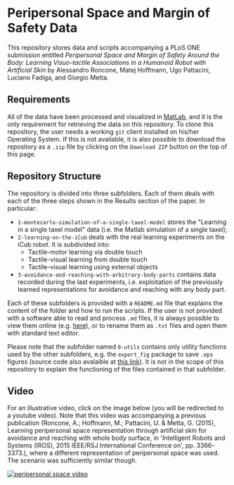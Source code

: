 # Peripersonal Space and Margin of Safety Data

This repository stores data and scripts accompanying a PLoS ONE submission entitled _Peripersonal Space and Margin of Safety Around the Body: Learning Visuo-tactile Associations in a Humanoid Robot with Artificial Skin_ by Alessandro Roncone, Matej Hoffmann, Ugo Pattacini, Luciano Fadiga, and Giorgio Metta.

## Requirements

All of the data have been processed and visualized in [MatLab](http://www.mathworks.com/products/matlab/), and it is the only requirement for retrieving the data on this repository.
To clone this repository, the user needs a working `git` client installed on his/her Operating System. If this is not available, it is also possible to download the repository as a `.zip` file by clicking on the `Download ZIP` button on the top of this page.

## Repository Structure

The repository is divided into three subfolders. Each of them deals with each of the three steps shown in the Results section of the paper. In particular:

 * `1-montecarlo-simulation-of-a-single-taxel-model` stores the "Learning in a single taxel model" data (i.e. the Matlab simulation of a single taxel);
 * `2-learning-on-the-iCub` deals with the real learning experiments on the iCub robot. It is subdivided into:
   * Tactile-motor learning via double touch
   * Tactile-visual learning from double touch
   * Tactile-visual learning using external objects
 * `3-avoidance-and-reaching-with-arbitrary-body-parts` contains data recorded during the last experiments, i.e. exploitation of the previously learned representations for avoidance and reaching with any body part.

Each of these subfolders is provided with a `README.md` file that explains the content of the folder and how to run the scripts. If the user is not provided with a software able to read and process `.md` files, it is always possible to view them online (e.g. [here](https://github.com/alecive/peripersonal-space-margin-of-safety-data/blob/master/README.md)), or to rename them as `.txt` files and open them with standard text editor.

Please note that the subfolder named `0-utils` contains only utility functions used by the other subfolders, e.g. the `export_fig` package to save `.eps` figures (source code also avalaible at [this link](http://www.mathworks.com/matlabcentral/fileexchange/23629-export-fig)). It is not in the scope of this repository to explain the functioning of the files contained in that subfolder.

## Video

For an illustrative video, click on the image below (you will be redirected to a youtube video). Note that this video was accompanying a previous publication (Roncone, A.; Hoffmann, M.; Pattacini, U. & Metta, G. (2015), Learning peripersonal space representation through artificial skin for avoidance and reaching with whole body surface, in 'Intelligent Robots and Systems (IROS), 2015 IEEE/RSJ International Conference on', pp. 3366-3373.), where a different representation of peripersonal space was used. The scenario was sufficiently similar though.

[![peripersonal space video](http://img.youtube.com/vi/3IaXxNwC_7E/0.jpg)](http://www.youtube.com/watch?v=3IaXxNwC_7E)
